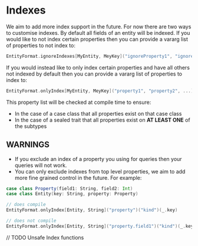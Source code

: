 # Indexes

We aim to add more index support in the future. For now there are two ways to customise indexes. By default all fields of
an entity will be indexed. If you would like to not index certain properties then you can provide a vararg list of
properties to not index to:

```scala
EntityFormat.ignoreIndexes[MyEntity, MeyKey]("ignoreProperty1", "ignoreProperty2", ...)("kind")(_.key)
```

If you would instead like to only index certain properties and have all others not indexed by default then you can provide
a vararg list of properties to index to:

```scala
EntityFormat.onlyIndex[MyEntity, MeyKey]("property1", "property2", ...)("kind")(_.key)
```

This property list will be checked at compile time to ensure:
- In the case of a case class that all properties exist on that case class
- In the case of a sealed trait that all properties exist on **AT LEAST ONE** of the subtypes

## WARNINGS

- If you exclude an index of a property you using for queries then your queries will not work.
- You can only exclude indexes from top level properties, we aim to add more fine grained control in the future. For example:

```scala
case class Property(field1: String, field2: Int)
case class Entity(key: String, property: Property)

// does compile
EntityFormat.onlyIndex[Entity, String]("property")("kind")(_.key)

// does not compile
EntityFormat.onlyIndex[Entity, String]("property.field1")("kind")(_.key)
```

// TODO Unsafe Index functions
